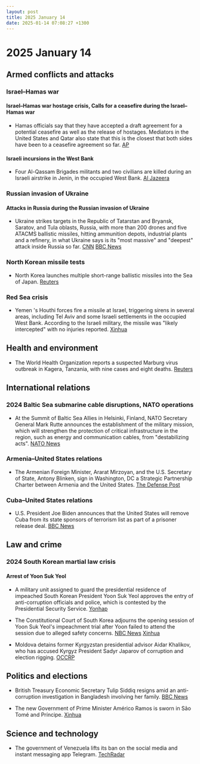 ```yaml
---
layout: post
title: 2025 January 14
date: 2025-01-14 07:08:27 +1300
---
```


# 2025 January 14

## Armed conflicts and attacks

### Israel–Hamas war

#### Israel–Hamas war hostage crisis, Calls for a ceasefire during the Israel–Hamas war

- Hamas officials say that they have accepted a draft agreement for a potential ceasefire as well as the release of hostages. Mediators in the United States and Qatar also state that this is the closest that both sides have been to a ceasefire agreement so far. [AP](https://apnews.com/article/israel-palestinians-hamas-war-news-01-14-2025-a1495c0f4f13102903ce31a862c49baa)

#### Israeli incursions in the West Bank

- Four Al-Qassam Brigades militants and two civilians are killed during an Israeli airstrike in Jenin, in the occupied West Bank. [Al Jazeera](https://www.aljazeera.com/news/liveblog/2025/1/15/live-israel-launches-fierce-strikes-on-gaza-as-ceasefire-deal-moves-closer?update=3442835)

### Russian invasion of Ukraine

#### Attacks in Russia during the Russian invasion of Ukraine

- Ukraine strikes targets in the Republic of Tatarstan and Bryansk, Saratov, and Tula oblasts, Russia, with more than 200 drones and five ATACMS ballistic missiles, hitting ammunition depots, industrial plants and a refinery, in what Ukraine says is its "most massive" and "deepest" attack inside Russia so far. [CNN](https://edition.cnn.com/2025/01/14/europe/ukraine-russia-drone-missile-attack-intl-hnk/index.html) [BBC News](https://www.bbc.com/news/articles/cwypg2z780go)

### North Korean missile tests

- North Korea launches multiple short-range ballistic missiles into the Sea of Japan. [Reuters](https://www.reuters.com/world/asia-pacific/north-korea-fires-missile-off-east-coast-says-south-korea-military-2025-01-14/)

### Red Sea crisis

- Yemen 's Houthi forces fire a missile at Israel, triggering sirens in several areas, including Tel Aviv and some Israeli settlements in the occupied West Bank. According to the Israeli military, the missile was "likely intercepted" with no injuries reported. [Xinhua](https://english.news.cn/20250114/7d596dc7d5e6418683867e53dbecb391/c.html)

## Health and environment

- The World Health Organization reports a suspected Marburg virus outbreak in Kagera, Tanzania, with nine cases and eight deaths. [Reuters](https://www.reuters.com/world/africa/suspected-outbreak-marburg-virus-kills-eight-tanzania-who-says-2025-01-15/)

## International relations

### 2024 Baltic Sea submarine cable disruptions, NATO operations

- At the Summit of Baltic Sea Allies in Helsinki, Finland, NATO Secretary General Mark Rutte announces the establishment of the military mission, which will strengthen the protection of critical infrastructure in the region, such as energy and communication cables, from "destabilizing acts". [NATO News](https://www.nato.int/cps/cz/natohq/news_232122.htm?selectedLocale=en)

### Armenia–United States relations

- The Armenian Foreign Minister, Ararat Mirzoyan, and the U.S. Secretary of State, Antony Blinken, sign in Washington, DC a Strategic Partnership Charter between Armenia and the United States. [The Defense Post](https://thedefensepost.com/2025/01/14/armenia-signs-us-pact/)

### Cuba–United States relations

- U.S. President Joe Biden announces that the United States will remove Cuba from its state sponsors of terrorism list as part of a prisoner release deal. [BBC News](https://www.bbc.com/news/articles/c17e0k92g41o)

## Law and crime

### 2024 South Korean martial law crisis

#### Arrest of Yoon Suk Yeol

- A military unit assigned to guard the presidential residence of impeached South Korean President Yoon Suk Yeol approves the entry of anti-corruption officials and police, which is contested by the Presidential Security Service. [Yonhap](https://en.yna.co.kr/view/AEN20250114011453320?section=national/politics)

- The Constitutional Court of South Korea adjourns the opening session of Yoon Suk Yeol's impeachment trial after Yoon failed to attend the session due to alleged safety concerns. [NBC News](https://www.nbcnews.com/news/world/impeachment-trial-south-koreas-yoon-adjourned-not-attend-rcna187549) [Xinhua](https://english.news.cn/20250112/45dfd6352df4438ea412380d3f2df56e/c.html)

- Moldova detains former Kyrgyzstan presidential advisor Aidar Khalikov, who has accused Kyrgyz President Sadyr Japarov of corruption and election rigging. [OCCRP](https://www.occrp.org/en/news/moldova-detains-ex-kyrgyz-advisor-who-accused-president-japarov-of-graft)

## Politics and elections

- British Treasury Economic Secretary Tulip Siddiq resigns amid an anti-corruption investigation in Bangladesh involving her family. [BBC News](https://www.bbc.com/news/live/crmnjjm9j12t)

- The new Government of Prime Minister Américo Ramos is sworn in São Tomé and Príncipe. [Xinhua](https://english.news.cn/20250115/62c12ba528404f3b923b3a6f6853de7f/c.html)

## Science and technology

- The government of Venezuela lifts its ban on the social media and instant messaging app Telegram. [TechRadar](https://www.techradar.com/vpn/vpn-privacy-security/venezuela-lifts-telegram-ban-but-the-internet-remains-restricted)